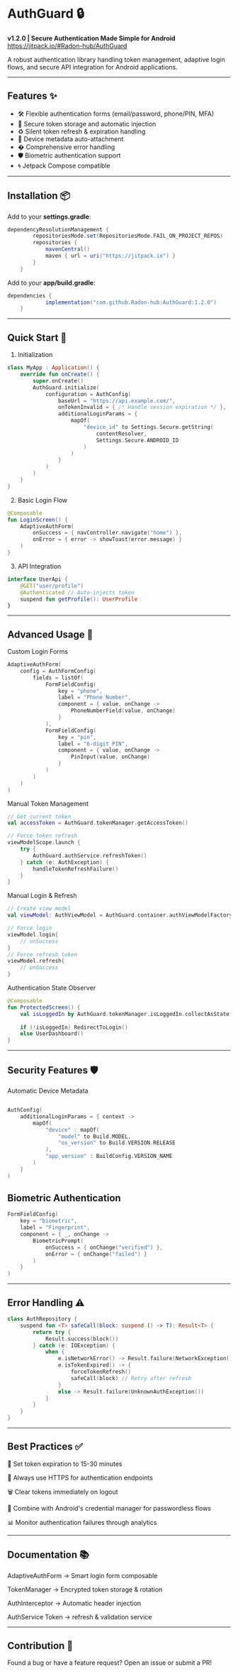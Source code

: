# AuthGuard 🔒  
**v1.2.0 | Secure Authentication Made Simple for Android**  
https://jitpack.io/#Radon-hub/AuthGuard

A robust authentication library handling token management, adaptive login flows, and secure API integration for Android applications.

---

## Features ✨
- 🛠️ Flexible authentication forms (email/password, phone/PIN, MFA)
- 🔐 Secure token storage and automatic injection
- ♻️ Silent token refresh & expiration handling
- 📱 Device metadata auto-attachment
- � Comprehensive error handling
- 🛡️ Biometric authentication support
- 🌀 Jetpack Compose compatible

---

## Installation 📦
Add to your **settings.gradle**:
```groovy
dependencyResolutionManagement {
		repositoriesMode.set(RepositoriesMode.FAIL_ON_PROJECT_REPOS)
		repositories {
			mavenCentral()
			maven { url = uri("https://jitpack.io") }
		}
	}
```
Add to your **app/build.gradle**:
```groovy
dependencies {
	        implementation("com.github.Radon-hub:AuthGuard:1.2.0")
	}
```
---


## Quick Start 🚀
1. Initialization
```kotlin
class MyApp : Application() {
    override fun onCreate() {
        super.onCreate()
        AuthGuard.initialize(
            configuration = AuthConfig(
                baseUrl = "https://api.example.com/",
                onTokenInvalid = { /* Handle session expiration */ },
                additionalLoginParams = {
                    mapOf(
                        "device_id" to Settings.Secure.getString(
                            contentResolver,
                            Settings.Secure.ANDROID_ID
                        )
                    )
                }
            )
        )
    }
}

```

2. Basic Login Flow
```kotlin
@Composable
fun LoginScreen() {
    AdaptiveAuthForm(
        onSuccess = { navController.navigate("home") },
        onError = { error -> showToast(error.message) }
    )
}
```
3. API Integration
```kotlin
interface UserApi {
    @GET("user/profile")
    @Authenticated // Auto-injects token
    suspend fun getProfile(): UserProfile
}
```
---

## Advanced Usage 🔧
Custom Login Forms

```kotlin
AdaptiveAuthForm(
    config = AuthFormConfig(
        fields = listOf(
            FormFieldConfig(
                key = "phone",
                label = "Phone Number",
                component = { value, onChange -> 
                    PhoneNumberField(value, onChange) 
                }
            ),
            FormFieldConfig(
                key = "pin",
                label = "6-digit PIN",
                component = { value, onChange ->
                    PinInput(value, onChange) 
                }
            )
        )
    )
)
```
Manual Token Management
```kotlin
// Get current token
val accessToken = AuthGuard.tokenManager.getAccessToken()

// Force token refresh
viewModelScope.launch {
    try {
        AuthGuard.authService.refreshToken()
    } catch (e: AuthException) {
        handleTokenRefreshFailure()
    }
}
```
Manual Login & Refresh
```kotlin
// Create view model
val viewModel: AuthViewModel = AuthGuard.container.authViewModelFactory.create()

// Force login
viewModel.login{
	// onSuccess
}
// Force refresh token
viewModel.refresh{
	// onSuccess
}
```
Authentication State Observer
```kotlin
@Composable
fun ProtectedScreen() {
    val isLoggedIn by AuthGuard.tokenManager.isLoggedIn.collectAsState()
    
    if (!isLoggedIn) RedirectToLogin()
    else UserDashboard()
}
```
---
## Security Features 🛡️
Automatic Device Metadata
```kotlin

AuthConfig(
    additionalLoginParams = { context ->
        mapOf(
            "device" : mapOf(
                "model" to Build.MODEL,
                "os_version" to Build.VERSION.RELEASE
            ),
            "app_version" : BuildConfig.VERSION_NAME
        )
    }
)
```
## Biometric Authentication
```kotlin
FormFieldConfig(
    key = "biometric",
    label = "Fingerprint",
    component = { _, onChange ->
        BiometricPrompt(
            onSuccess = { onChange("verified") },
            onError = { onChange("failed") }
        )
    }
)
```
---
## Error Handling ⚠️
```kotlin
class AuthRepository {
    suspend fun <T> safeCall(block: suspend () -> T): Result<T> {
        return try {
            Result.success(block())
        } catch (e: IOException) {
            when {
                e.isNetworkError() -> Result.failure(NetworkException())
                e.isTokenExpired() -> {
                    forceTokenRefresh()
                    safeCall(block) // Retry after refresh
                }
                else -> Result.failure(UnknownAuthException())
            }
        }
    }
}
```
---
## Best Practices ✅
🔄 Set token expiration to 15-30 minutes

📡 Always use HTTPS for authentication endpoints

🗑️ Clear tokens immediately on logout

📲 Combine with Android's credential manager for passwordless flows

📊 Monitor authentication failures through analytics

---
## Documentation 📚

AdaptiveAuthForm -> Smart login form composable

TokenManager -> Encrypted token storage & rotation

AuthInterceptor ->	Automatic header injection

AuthService	Token -> refresh & validation service


---
## Contribution 🤝
Found a bug or have a feature request? Open an issue or submit a PR!
